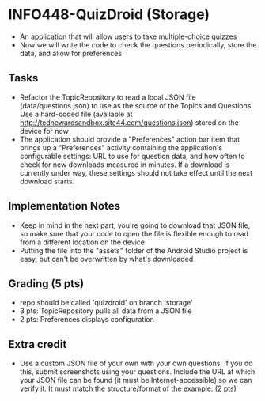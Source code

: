 # INFO448-QuizDroid (Storage)
* An application that will allow users to take multiple-choice quizzes
* Now we will write the code to check the questions periodically, store the data, and allow for preferences

## Tasks
* Refactor the TopicRepository to read a local JSON file (data/questions.json) to use as the source of the Topics and Questions. Use a hard-coded file (available at http://tednewardsandbox.site44.com/questions.json) stored on the device for now
* The application should provide a "Preferences" action bar item that brings up a "Preferences" activity containing the application's configurable settings: URL to use for question data, and how often to check for new downloads measured in minutes. If a download is currently under way, these settings should not take effect until the next download starts.

## Implementation Notes
* Keep in mind in the next part, you're going to download that JSON file, so make sure that your code to open the file is flexible enough to read from a different location on the device
* Putting the file into the "assets" folder of the Android Studio project is easy, but can't be overwritten by what's downloaded

## Grading (5 pts)
* repo should be called 'quizdroid' on branch 'storage'
* 3 pts: TopicRepository pulls all data from a JSON file
* 2 pts: Preferences displays configuration

## Extra credit
* Use a custom JSON file of your own with your own questions; if you do this, submit screenshots using your questions. Include the URL at which your JSON file can be found (it must be Internet-accessible) so we can verify it. It must match the structure/format of the example. (2 pts)


